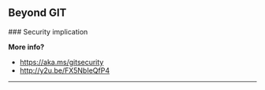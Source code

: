 ## Beyond GIT
### Security implication

**More info?**

- https://aka.ms/gitsecurity
- http://y2u.be/FX5NbIeQfP4

---
